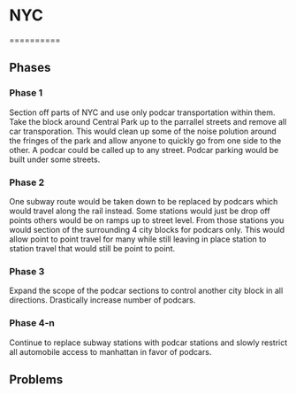 # NYC

==========

## Phases

### Phase 1

Section off parts of NYC and use only podcar transportation within them. Take the block around Central Park up to the parrallel streets and remove all car transporation. This would clean up some of the noise polution around the fringes of the park and allow anyone to quickly go from one side to the other. A podcar could be called up to any street. Podcar parking would be built under some streets.

### Phase 2

One subway route would be taken down to be replaced by podcars which would travel along the rail instead. Some stations would just be drop off points others would be on ramps up to street level. From those stations you would section of the surrounding 4 city blocks for podcars only. This would allow point to point travel for many while still leaving in place station to station travel that would still be point to point. 

### Phase 3

Expand the scope of the podcar sections to control another city block in all directions. Drastically increase number of podcars.

### Phase 4-n

Continue to replace subway stations with podcar stations and slowly restrict all automobile access to manhattan in favor of podcars.

## Problems
